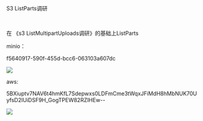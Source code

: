 S3 ListParts调研

 



在 《s3 ListMultipartUploads调研》的基础上ListParts



minio：

f5640917-590f-455d-bcc6-063103a607dc

![](https://gitee.com/hxc8/images6/raw/master/img/202407190005840.jpg)





aws:

5BXiuptv7NAV6t4hmKfL7Sdepwxs0LDFmCme3tWqxJFiMdH8hMbNUK70UyfsD2IUiDSF9H_GogTPEW82RZIHEw--

![](https://gitee.com/hxc8/images6/raw/master/img/202407190005143.jpg)




